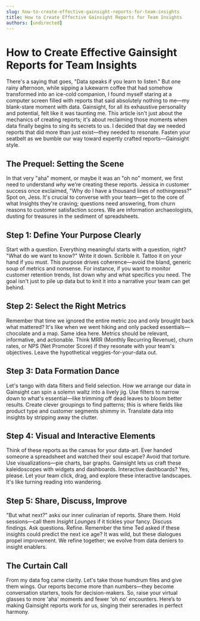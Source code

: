 ```yaml
---
slug: how-to-create-effective-gainsight-reports-for-team-insights
title: How to Create Effective Gainsight Reports for Team Insights
authors: [undirected]
---
```


# How to Create Effective Gainsight Reports for Team Insights

There's a saying that goes, "Data speaks if you learn to listen." But one rainy afternoon, while sipping a lukewarm coffee that had somehow transformed into an ice-cold companion, I found myself staring at a computer screen filled with reports that said absolutely nothing to me—my blank-stare moment with data. Gainsight, for all its exhaustive personality and potential, felt like it was taunting me. This article isn't just about the mechanics of creating reports; it's about reclaiming those moments when data finally begins to sing its secrets to us. I decided that day we needed reports that did more than just exist—they needed to resonate. Fasten your seatbelt as we bumble our way toward expertly crafted reports—Gainsight style.

## The Prequel: Setting the Scene

In that very "aha" moment, or maybe it was an "oh no" moment, we first need to understand *why* we're creating these reports. Jessica in customer success once exclaimed, "Why do I have a thousand lines of nothingness?" Spot on, Jess. It's crucial to converse with your team—get to the core of what Insights they're craving; questions need answering, from churn reasons to customer satisfaction scores. We are information archaeologists, dusting for treasures in the sediment of spreadsheets.

## Step 1: Define Your Purpose Clearly

Start with a question. Everything meaningful starts with a question, right? "What do we want to know?" Write it down. Scribble it. Tattoo it on your hand if you must. This purpose drives coherence—avoid the bland, generic soup of metrics and nonsense. For instance, if you want to monitor customer retention trends, list down why and what specifics you need. The goal isn't just to pile up data but to knit it into a narrative your team can get behind.

## Step 2: Select the Right Metrics

Remember that time we ignored the entire metric zoo and only brought back what mattered? It's like when we went hiking and only packed essentials—chocolate and a map. Same idea here. Metrics should be relevant, informative, and actionable. Think MRR (Monthly Recurring Revenue), churn rates, or NPS (Net Promoter Score) if they resonate with your team's objectives. Leave the hypothetical veggies-for-your-data out.

## Step 3: Data Formation Dance

Let's tango with data filters and field selection. How we arrange our data in Gainsight can spin a solemn waltz into a lively jig. Use filters to narrow down to what's essential—like trimming off dead leaves to bloom better results. Create clever groupings to find patterns; this is where fields like product type and customer segments shimmy in. Translate data into insights by stripping away the clutter.

## Step 4: Visual and Interactive Elements

Think of these reports as the canvas for your data-art. Ever handed someone a spreadsheet and watched their soul escape? Avoid that torture. Use visualizations—pie charts, bar graphs. Gainsight lets us craft these kaleidoscopes with widgets and dashboards. Interactive dashboards? Yes, please. Let your team click, drag, and explore these interactive landscapes. It's like turning reading into wandering.

## Step 5: Share, Discuss, Improve

"But what next?" asks our inner culinarian of reports. Share them. Hold sessions—call them *Insight Lounges* if it tickles your fancy. Discuss findings. Ask questions. Refine. Remember the time Ted asked if these insights could predict the next ice age? It was wild, but these dialogues propel improvement. We refine together; we evolve from data deniers to insight enablers.

## The Curtain Call

From my data fog came clarity. Let's take those humdrum files and give them wings. Our reports become more than numbers—they become conversation starters, tools for decision-makers. So, raise your virtual glasses to more 'aha' moments and fewer 'oh no' encounters. Here’s to making Gainsight reports work for us, singing their serenades in perfect harmony.
